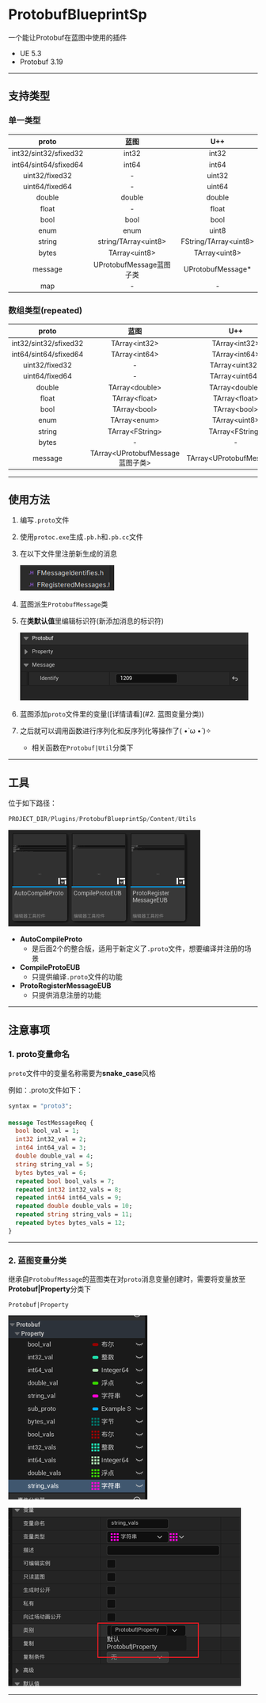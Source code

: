 # ProtobufBlueprintSp

一个能让Protobuf在蓝图中使用的插件

- UE 5.3
- Protobuf 3.19

------

## 支持类型

### 单一类型

|         proto         |          蓝图           |          U++           |
| :-------------------: |:---------------------:|:----------------------:|
| int32/sint32/sfixed32 |         int32         |         int32          |
| int64/sint64/sfixed64 |         int64         |         int64          |
|    uint32/fixed32     |           -           |         uint32         |
|    uint64/fixed64     |           -           |         uint64         |
|        double         |        double         |         double         |
|         float         |           -           |         float          |
|         bool          |         bool          |          bool          |
|         enum          |         enum          |         uint8          |
|        string         | string/TArray\<uint8> | FString/TArray\<uint8> |
|         bytes         |    TArray\<uint8>     |     TArray\<uint8>     |
|        message        | UProtobufMessage蓝图子类  |   UProtobufMessage*    |
|          map          |           -           |           -            |

### 数组类型(repeated)

|         proto         |              蓝图               |            U++             |
| :-------------------: |:-----------------------------:|:--------------------------:|
| int32/sint32/sfixed32 |        TArray\<int32>         |       TArray\<int32>       |
| int64/sint64/sfixed64 |        TArray\<int64>         |       TArray\<int64>       |
|    uint32/fixed32     |               -               |      TArray\<uint32>       |
|    uint64/fixed64     |               -               |      TArray\<uint64>       |
|        double         |        TArray\<double>        |      TArray\<double>       |
|         float         |        TArray\<float>         |       TArray\<float>       |
|         bool          |         TArray\<bool>         |       TArray\<bool>        |
|         enum          |         TArray\<enum>         |       TArray\<uint8>       |
|        string         |       TArray\<FString>        |      TArray\<FString>      |
|         bytes         |               -               |             -              |
|        message        | TArray\<UProtobufMessage蓝图子类> | TArray\<UProtobufMessage*> |

------

## 使用方法

1. 编写`.proto`文件

2. 使用`protoc.exe`生成`.pb.h`和`.pb.cc`文件

3. 在以下文件里注册新生成的消息

   ![image-20240117172032592](README.assets/image-20240117172032592.png)

4. 蓝图派生`ProtobufMessage`类

5. 在**类默认值**里编辑标识符(新添加消息的标识符)

   ![image-20240117172158977](README.assets/image-20240117172158977.png)

6. 蓝图添加`proto`文件里的变量([详情请看](#2. 蓝图变量分类))

7. 之后就可以调用函数进行序列化和反序列化等操作了( •̀ ω •́ )✧

   - 相关函数在`Protobuf|Util`分类下

------

## 工具

位于如下路径：

```c++
PROJECT_DIR/Plugins/ProtobufBlueprintSp/Content/Utils
```

![image-20240117231047564](README.assets/image-20240117231047564.png)

- **AutoCompileProto**
  - 是后面2个的整合版，适用于新定义了`.proto`文件，想要编译并注册的场景
- **CompileProtoEUB**
  - 只提供编译`.proto`文件的功能
- **ProtoRegisterMessageEUB**
  - 只提供消息注册的功能

------

## 注意事项

### 1. proto变量命名

`proto`文件中的变量名称需要为**snake_case**风格

例如：.proto文件如下：

```protobuf
syntax = "proto3";

message TestMessageReq {
  bool bool_val = 1;
  int32 int32_val = 2;
  int64 int64_val = 3;
  double double_val = 4;
  string string_val = 5;
  bytes bytes_val = 6;
  repeated bool bool_vals = 7;
  repeated int32 int32_vals = 8;
  repeated int64 int64_vals = 9;
  repeated double double_vals = 10;
  repeated string string_vals = 11;
  repeated bytes bytes_vals = 12;
}
```

------

### 2. 蓝图变量分类

继承自`ProtobufMessage`的蓝图类在对`proto`消息变量创建时，需要将变量放至**Protobuf|Property**分类下

```
Protobuf|Property
```

![image-20240117143611069](README.assets/image-20240117143611069.png)

![image-20240117143624656](README.assets/image-20240117143624656.png)

------

